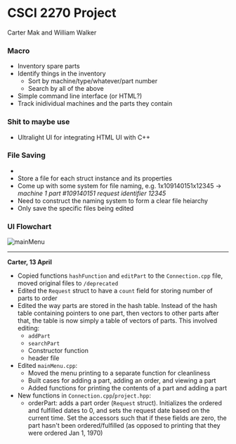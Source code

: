 # CSCI 2270 Project
Carter Mak and William Walker

### Macro
- Inventory spare parts
- Identify things in the inventory
  - Sort by machine/type/whatever/part number
  - Search by all of the above
- Simple command line interface (or HTML?)
- Track inidividual machines and the parts they contain

### Shit to maybe use
- Ultralight UI for integrating HTML UI with C++


### File Saving
- 
- Store a file for each struct instance and its properties
- Come up with some system for file naming, e.g. 1x109140151x12345 -> *machine 1* *part #109140151* *request identifier 12345*
- Need to construct the naming system to form a clear file heiarchy
- Only save the specific files being edited

### UI Flowchart
![mainMenu](https://user-images.githubusercontent.com/49076171/56089190-a1683f80-5e4c-11e9-978e-d68eb0ae0f72.png)

---
**Carter, 13 April**
- Copied functions `hashFunction` and `editPart` to the `Connection.cpp` file, moved original files to `/deprecated`
- Edited the `Request` struct to have a `count` field for storing number of parts to order
- Edited the way parts are stored in the hash table. Instead of the hash table containing pointers to one part, then vectors to other parts after that, the table is now simply a table of vectors of parts. This involved editing:
  - `addPart`
  - `searchPart`
  - Constructor function
  - header file
- Edited `mainMenu.cpp`:
  - Moved the menu printing to a separate function for cleanliness
  - Built cases for adding a part, adding an order, and viewing a part
  - Added functions for printing the contents of a part and adding a part
- New functions in `Connection.cpp`/`project.hpp`:
  - orderPart: adds a part order (`Request` struct). Initializes the ordered and fulfilled dates to 0, and sets the request date based on the current time. Set the accessors such that if these fields are zero, the part hasn't been ordered/fulfilled (as opposed to printing that they were ordered Jan 1, 1970)
